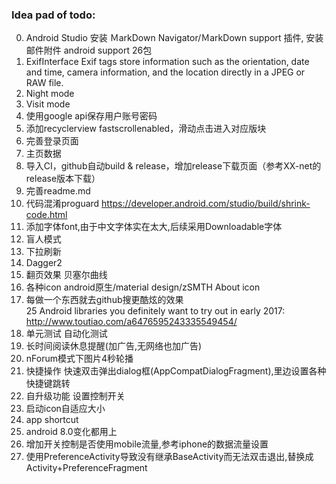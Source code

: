 ###  Idea pad of todo:

0.  Android Studio 安装 ＭarkDown Navigator/ＭarkDown support 插件, 安装邮件附件 android support 26包
1.  ExifInterface
    Exif tags store information such as the orientation, date and time, camera information, and the location directly in a JPEG or RAW file.
2.  Night mode
3.  Visit mode
4.  使用google api保存用户账号密码
5.  添加recyclerview fastscrollenabled，滑动点击进入对应版块
6.  完善登录页面
7.  主页数据
8.  导入CI，github自动build & release，增加release下载页面（参考XX-net的release版本下载）
9.  完善readme.md
10. 代码混淆proguard https://developer.android.com/studio/build/shrink-code.html
11. 添加字体font,由于中文字体实在太大,后续采用Downloadable字体
12. 盲人模式
13. 下拉刷新
14. Dagger2
15. 翻页效果 贝塞尔曲线
16. 各种icon android原生/material design/zSMTH About icon
17. 每做一个东西就去github搜更酷炫的效果  
    25 Android libraries you definitely want to try out in early 2017:  
    http://www.toutiao.com/a6476595243335549454/
18. 单元测试 自动化测试
19. 长时间阅读休息提醒(加广告,无网络也加广告)
20. nForum模式下图片4秒轮播
21. 快捷操作 快速双击弹出dialog框(AppCompatDialogFragment),里边设置各种快捷键跳转
22. 自升级功能 设置控制开关
23. 启动icon自适应大小
24. app shortcut
25. android 8.0变化都用上
26. 增加开关控制是否使用mobile流量,参考iphone的数据流量设置
27. 使用PreferenceActivity导致没有继承BaseActivity而无法双击退出,替换成Activity+PreferenceFragment